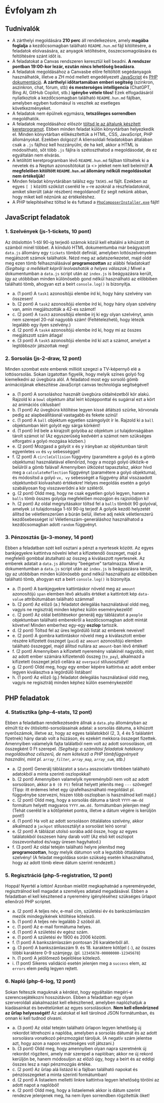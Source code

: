 # Évfolyam zh

## Tudnivalók

- A zárthelyi megoldására **210 perc** áll rendelkezésre, amely **magába foglalja** a kezdőcsomagban található `README.hun.md` fájl kitöltésére, a feladatok elolvasására, az anyagok letöltésére, összecsomagolására és feltöltésére szánt időt is.
- A feladatokat a Canvas rendszeren keresztül kell beadni. **A rendszer pontban 19:00-kor lezár, ezután nincs lehetőség beadásra**.
- A feladatok megoldásához a Canvasbe előre feltöltött segédanyagok használhatók, illetve a ZH mód mellett engedélyezett [JavaScript](https://developer.mozilla.org/en-US/) és [PHP dokumentáció](https://www.php.net/). **A zárthelyi időtartamában emberi segítség** (szinkron, aszinkron, chat, fórum, stb) **és mesterséges intelligencia** (ChatGPT, Bing AI, GitHub Copilot, stb.) **igénybe vétele tilos!** Ezek elfogadásáról nyilatkoztok a kezdőcsomagban található `README.hun.md` fájlban, amelyben egyben tudomásul is veszitek az esetleges következményeket.
- A feladatok nem épülnek egymásra, **tetszőleges sorrendben** megoldhatók.
- A feladatok megoldásához először [töltsd le az általunk készített keretprogramot](???). Ebben minden feladat külön könyvtárban helyezkedik el. Minden könyvtárban előkészítettük a HTML, CSS, JavaScript, PHP állományokat. Ezekben dolgozz! A kliensoldali feladatokban általában csak a `.js` fájlhoz kell hozzányúlni, de ha kell, akkor a HTML is módosítható, sőt több `.js` fájlra is szétoszthatod a megoldásodat, de ez egyáltalán nem elvárás.
- A letöltött keretprogramban lévő `README.hun.md` fájlban töltsétek ki a nevetek és a Neptun azonosítótokat (a <> jeleket nem kell beleírni)! **A megfelelően kitöltött `README.hun.md` állomány nélküli megoldásokat nem értékeljük!**
- Minden feladat könyvtárában találsz egy `TASKS.md` fájlt. Ezekben az egyes `[ ]` közötti szóközt cseréld le `x`-re azoknál a részfeladatoknál, amiket sikerült (akár részben) megoldanod! Ez segít nekünk abban, hogy miket kell néznünk az értékeléshez.
- A PHP telepítéséhez töltsd le és futtasd a [`PhpComposerInstaller.exe`](???) fájlt!

## JavaScript feladatok

### 1. Szelvények (js-1-tickets, 10 pont)

Az ötöslottón 1-től 90-ig terjedő számok közül kell eltalálni a kihúzott öt számból minél többet. A kiinduló HTML dokumentumba már beágyazott `data.js` állomány egy `tickets` tömböt definiál, amelyben lottószelvényeken megjátszott számok találhatók. Nézd meg az adatszerkezetet, majd oldd meg ezen tömb felhasználásával **programozottan** az alábbi feladatokat! _(Segítség: a mellékelt képről leolvashatók a helyes válaszok.)_ Mivel a dokumentumban a `data.js` script után az `index.js` is beágyazásra került, így az utóbbiban minden különösebb gond nélkül használható az előbbiben található tömb, ahogyan ezt a beírt `console.log()` is bizonyítja.

- a. (1 pont) A `task1` azonosítójú elembe írd ki, hogy hány szelvény van összesen!
- b. (2 pont) A `task2` azonosítójú elembe írd ki, hogy hány olyan szelvény van, amin megjátszották a 42-es számot!
- c. (2 pont) A `task3` azonosítójú elembe írj ki egy olyan szelvényt, amin nem szerepel 20-nál nagyobb szám! (Feltételezhető, hogy létezik legalább egy ilyen szelvény.)
- d. (2 pont) A `task4` azonosítójú elembe írd ki, hogy mi az összes megjátszott szám átlaga!
- e. (3 pont) A `task5` azonosítójú elembe írd ki azt a számot, amelyet a legtöbbször játszottak meg!


### 2. Sorsolás (js-2-draw, 12 pont)

Minden szombat este emberek millióit szegezi a TV-képernyő elé a lottósorsolás. Sokan izgatottan figyelik, hogy melyik színes golyó fog kiemelkedni az üvegbúra alól. A feladatod most egy sorsoló gömb animációjának elkészítése JavaScript canvas technológia segítségével!

- a. (1 pont) A sorsoláshoz használt üvegbúra oldalnézetből kör alakú. Rajzold ki a `bowl` objektum által leírt középponttal és sugárral ezt a kört az animációs ciklusban!
- b. (1 pont) Az üvegbúra kitöltése legyen kissé átlátszó szürke, körvonala pedig az alapbeállításnál vastagabb és fekete színű!
- c. (1 pont) A `ball` objektum egyetlen számgolyót ír le. Rajzold ki a `ball` objektumban léírt golyót egy sárga körként!
- d. (1 pont) Írd bele a kirajzolt golyóba az objektum `id` tulajdonságában tárolt számot is! (Az egyszerűség kedvéért a számot nem szükséges elforgatni a golyó mozgása közben.)
- e. (2 pont) Mozgasd a golyót x és y irányban az objektumban tárolt egyenletes `vx` és `vy` sebességgel!
- f. (2 pont) A `circleCollision` függvény (paramétere a golyó és a gömb objektuma) használatával ellenőrizd, hogy a mozgó golyó ütközik-e belülről a gömb falával! Amennyiben ütközést tapasztalsz, akkor hívd meg a `calculateReflection` függvényt (paramétere a golyó objektuma), és módosítsd a golyó `vx, vy` sebességét a függvény által visszaadott objektumból kiolvasható értékekre! Helyes megoldás esetén a golyó szabályosan fog visszaverődni a kör széléről.
- g. (2 pont) Oldd meg, hogy ne csak egyetlen golyó legyen, hanem a `balls` tömb összes golyója megfelelően mozogjon és rajzolódjon ki!
- h. (2 pont) Az oldal megnyitásakor töltsd fel a `balls` tömböt 90 golyóval, amelyek `id` tulajdonsága 1-től 90-ig terjed! A golyók kezdő helyzetét állítsd be véletlenszerűen a búrán belül, illetve adj nekik véletlenszerű kezdősebességet is! Véletlenszám-generáláshoz használhatod a kezdőcsomagban adott `random` függvényt.


### 3. Pénzosztás (js-3-money, 14 pont)

Ebben a feladatban szét kell osztani a pénzt a nyertesek között. Az egyes bankjegyekre kattintva növelni lehet a kifizetendő összeget, majd a megfelelő gombbal átutalható az összeg a kiválaszott nyertesnek. Az emberek adatait a `data.js` állomány "beégetve" tartalmazza. Mivel a dokumentumban a `data.js` script után az `index.js` is beágyazásra került, így az utóbbiban minden különösebb gond nélkül használható az előbbiben található tömb, ahogyan ezt a beírt `console.log()` is bizonyítja.

- a. (1 pont) A bankjegyekre kattintáskor növeld meg az `amount` azonosítójú `span` elemben lévő aktuális értéket a kattintott kép `data-value` attribútumában található számmal!
- b. (2 pont) Az előző (a.) feladatot delegálás használatával oldd meg, vagyis ne regisztrálj minden képhez külön eseménykezelőt!
- c. (2 pont) Az oldal betöltésekor generálj egy táblázatot a `people` objektumban található emberekről a kezdőcsomagban adott mintát követve! Minden emberhez egy-egy **oszlop** tartozik.
- d. (2 pont) Töltsd fel az üres legördülő listát az emberek neveivel!
- e. (2 pont) A gombra kattintáskor növeld meg a kiválasztott ember részére kifizetett összeget (`paid`) az `amount` azonosítójú elemben található összeggel, majd állítsd nullára az `amount`-ban lévő értéket!
- f. (2 pont) Amennyiben a kifizetett nyeremény valakinél nagyobb, mint az adott ember számára kifizetendő összeg (`to_pay`), alkalmazd a kifizetett összeget jelző cellára az `overpaid` stílusosztályt!
- g. (2 pont) Oldd meg, hogy egy ember képére kattintva az adott ember legyen kiválasztva a legördülő listában!
- h. (1 pont) Az előző (g.) feladatot delegálás használatával oldd meg, vagyis ne regisztrálj minden képhez külön eseménykezelőt!


## PHP feladatok

### 4. Statisztika (php-4-stats, 12 pont)

Ebben a feladatban rendelkezésedre állnak a `data.php` állományban az elmúlt tíz év ötöslottó-sorsolásainak adatai: a sorsolás dátuma, a kihúzott nyerőszámok, illetve az, hogy az egyes találatokból (2, 3, 4 és 5 találatért fizetnek) hány darab volt a húzáson, és ezekért mekkora összeget fizettek. Amennyiben valamelyik fajta találatból nem volt az adott sorosoláson, ott összegként 0 Ft szerepel. _(Segítség: a számítási feladatok hatékony megoldásához célszerű, de nem kötelező a PHP tömbfüggvényeit használni, mint pl. `array_filter`, `array_map`, `array_sum`, stb.)_

- a. (2 pont) Generálj táblázatot a `$data` asszociatív tömbben található adatokból a minta szerinti oszlopokkal!
- b. (2 pont) Amennyiben valamelyik nyereményből nem volt az adott sorsoláson, akkor a `0 (0 Ft)` felirat helyett jeleníts meg `---` szöveget! (Tipp: itt érdemes lehet egy újrafelhasználható megoldást pl. függvénybe szervezni, hiszen több oszlopban is használnod kell majd.)
- c. (2 pont) Oldd meg, hogy a sorsolás dátuma a tárolt `YYYY-mm-dd` formátum helyett magyaros `YYYY.mm.dd.` formátumban jelenjen meg! (Tehát cseréld le a kötőjeleket pontra, illetve a dátum végére is kerüljön pont!)
- d. (1 pont) Ha volt az adott sorsoláson öttalálatos szelvény, akkor alkalmazd a `jackpot` stílusosztályt a sorsolást leíró sorra!
- e. (2 pont) A táblázat utolsó sorába add össze, hogy az egyes találatokból összesen hány darab volt! (Az első két oszlopot összevonhatod és/vagy üresen hagyhatod.)
- f. (3 pont) Az oldal tetején található helyre jelenítsd meg **programozottan**, hogy melyik dátumon volt a legutóbb öttalálatos szelvény! (A feladat megoldása során szükség esetén kihasználhatod, hogy az adott tömb eleve dátum szerint rendezett.)


### 5. Regisztráció (php-5-registration, 12 pont)

Hoppá! Nyertél a lottón! Azonban mielőtt megkaphatnád a nyereményedet, regisztrálnod kell magadat a személyes adataid megadásával. Ebben a feladatban el kell készítened a nyeremény igényléséhez szükséges űrlapot ellenőrző PHP scriptet.

- a. (2 pont) A teljes név, e-mail cím, születési év és bankszámlaszám mezők mindegyikének kitöltése kötelező.
- b. (1 pont) A teljes név legalább 2 szóból áll.
- c. (1 pont) Az e-mail formátuma helyes.
- d. (1 pont) A születési év egész szám.
- e. (1 pont) A születési év 1900 és 2006 közötti.
- f. (1 pont) A bankszámlaszám pontosan 26 karakterből áll.
- g. (3 pont) A bankszámlaszám 9. és 18. karaktere kötőjel (`-`), az összes többi karaktere 0-9 számjegy. (pl. `12345678-00000000-12345678`)
- h. (1 pont) A jelölőmező bejelölése kötelező.
- i. (1 pont) Sikeres validáció esetén jelenjen meg a `success` elem, az `errors` elem pedig legyen rejtett.


### 6. Napló (php-6-log, 12 pont)

Sokan felteszik maguknak a kérdést, hogy egyáltalán megéri-e szerencsejátékozni hosszútávon. Ebben a feladatban egy olyan szerveroldali alakalmazást kell elkészítened, amelyben naplózhatjuk a kiadásainkat és bevételünket az egyes sorsolásokon. **Nem kell ellenőrizned az űrlap helyességét!** Az adatokat el kell tárolnod JSON formátumban, és onnan ki kell tudnod olvasni.

- a. (3 pont) Az oldal tetején található űrlapon legyen lehetőség új rekordot létrehozni a naplóba, amelyben a sorsolás dátumát és az adott sorsolásra vonatkozó pénzmozgást tároljuk. (A negatív szám jelentse azt, hogy azon a napon veszteséges volt játszani.)
- b. (3 pont) Oldd meg, hogy amennyiben olyan napra szeretnénk új rekordot rögzíteni, amely már szerepel a naplóban; akkor ne új rekord kerüljön be, hanem módosuljon az előző úgy, hogy a beírt és az eddigi összes lesz a napi pénzmozgás értéke.
- c. (2 pont) Az űrlap alá listázd ki a fájlban található napokat és pénzösszegeket a minta szerinti formátumban!
- d. (2 pont) A listaelem melletti linkre kattintva legyen lehetőség törölni az adott napot a naplóból!
- e. (2 pont) Oldd meg, hogy a listaelemek akkor is dátum szerint rendezve jelenjenek meg, ha nem ilyen sorrendben rögzítettük őket!
